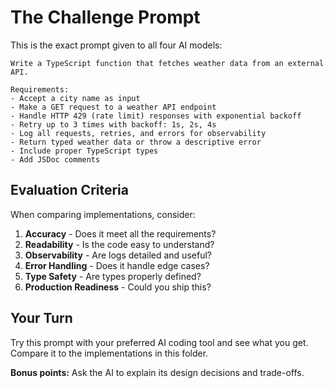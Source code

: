 # The Challenge Prompt

This is the exact prompt given to all four AI models:

```
Write a TypeScript function that fetches weather data from an external API.

Requirements:
- Accept a city name as input
- Make a GET request to a weather API endpoint
- Handle HTTP 429 (rate limit) responses with exponential backoff
- Retry up to 3 times with backoff: 1s, 2s, 4s
- Log all requests, retries, and errors for observability
- Return typed weather data or throw a descriptive error
- Include proper TypeScript types
- Add JSDoc comments
```

## Evaluation Criteria

When comparing implementations, consider:

1. **Accuracy** - Does it meet all the requirements?
2. **Readability** - Is the code easy to understand?
3. **Observability** - Are logs detailed and useful?
4. **Error Handling** - Does it handle edge cases?
5. **Type Safety** - Are types properly defined?
6. **Production Readiness** - Could you ship this?

## Your Turn

Try this prompt with your preferred AI coding tool and see what you get. Compare it to the implementations in this folder.

**Bonus points:** Ask the AI to explain its design decisions and trade-offs.
